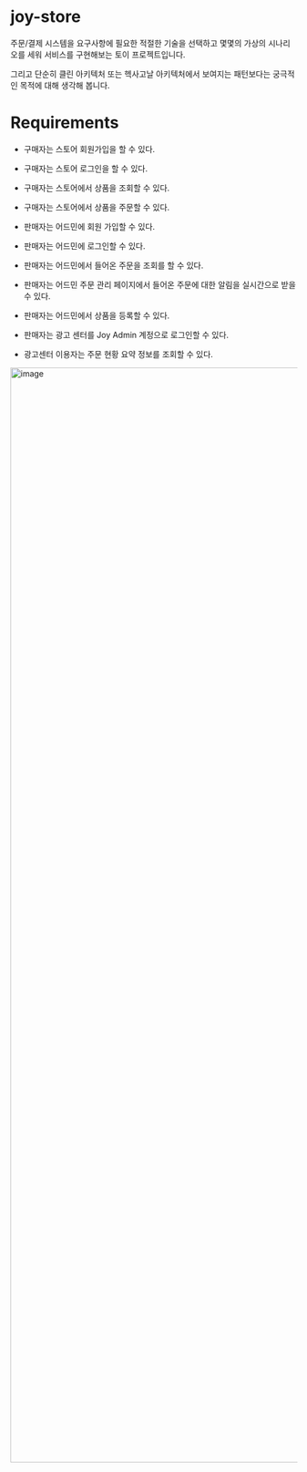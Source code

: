 # joy-store
주문/결제 시스템을 요구사항에 필요한 적절한 기술을 선택하고 몇몇의 가상의 시나리오를 세워 서비스를 구현해보는 토이 프로젝트입니다.

그리고 단순히 클린 아키텍처 또는 헥사고날 아키텍처에서 보여지는 패턴보다는 궁극적인 목적에 대해 생각해 봅니다.

# Requirements
- 구매자는 스토어 회원가입을 할 수 있다.
- 구매자는 스토어 로그인을 할 수 있다.
- 구매자는 스토어에서 상품을 조회할 수 있다.
- 구매자는 스토어에서 상품을 주문할 수 있다.

- 판매자는 어드민에 회원 가입할 수 있다.
- 판매자는 어드민에 로그인할 수 있다.
- 판매자는 어드민에서 들어온 주문을 조회를 할 수 있다.
- 판매자는 어드민 주문 관리 페이지에서 들어온 주문에 대한 알림을 실시간으로 받을 수 있다.
- 판매자는 어드민에서 상품을 등록할 수 있다.

- 판매자는 광고 센터를 Joy Admin 계정으로 로그인할 수 있다.
- 광고센터 이용자는 주문 현황 요약 정보를 조회할 수 있다.


<img width="1922" alt="image" src="https://github.com/user-attachments/assets/5301363d-2dd1-4cda-bc69-b2215cd934d2" />
